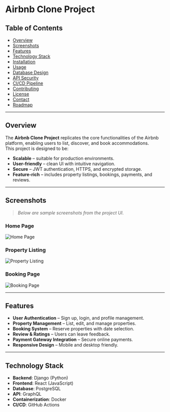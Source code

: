# Airbnb Clone Project

## Table of Contents
- [Overview](#overview)
- [Screenshots](#screenshots)
- [Features](#features)
- [Technology Stack](#technology-stack)
- [Installation](#installation)
- [Usage](#usage)
- [Database Design](#database-design)
- [API Security](#api-security)
- [CI/CD Pipeline](#cicd-pipeline)
- [Contributing](#contributing)
- [License](#license)
- [Contact](#contact)
- [Roadmap](#roadmap)

---

## Overview
The **Airbnb Clone Project** replicates the core functionalities of the Airbnb platform, enabling users to list, discover, and book accommodations.  
This project is designed to be:
- **Scalable** – suitable for production environments.
- **User-friendly** – clean UI with intuitive navigation.
- **Secure** – JWT authentication, HTTPS, and encrypted storage.
- **Feature-rich** – includes property listings, bookings, payments, and reviews.

---

## Screenshots
> _Below are sample screenshots from the project UI._

### Home Page
![Home Page](screenshots/home.png)

### Property Listing
![Property Listing](screenshots/listing.png)

### Booking Page
![Booking Page](screenshots/booking.png)

---

## Features
- **User Authentication** – Sign up, login, and profile management.
- **Property Management** – List, edit, and manage properties.
- **Booking System** – Reserve properties with date selection.
- **Review & Ratings** – Users can leave feedback.
- **Payment Gateway Integration** – Secure online payments.
- **Responsive Design** – Mobile and desktop friendly.

---

## Technology Stack
- **Backend**: Django (Python)
- **Frontend**: React (JavaScript)
- **Database**: PostgreSQL
- **API**: GraphQL
- **Containerization**: Docker
- **CI/CD**: GitHub Actions
